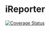 # iReporter
[![Coverage Status](https://coveralls.io/repos/github/Nico-Nsereko/iReporter/badge.svg?branch=challenge2)](https://coveralls.io/github/Nico-Nsereko/iReporter?branch=challenge2)
